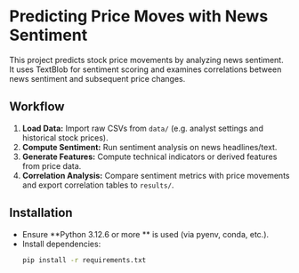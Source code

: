 # Predicting Price Moves with News Sentiment

This project predicts stock price movements by analyzing news sentiment. It uses TextBlob for sentiment scoring and examines correlations between news sentiment and subsequent price changes.

## Workflow
1. **Load Data:** Import raw CSVs from `data/` (e.g. analyst settings and historical stock prices).
2. **Compute Sentiment:** Run sentiment analysis on news headlines/text.
3. **Generate Features:** Compute technical indicators or derived features from price data.
4. **Correlation Analysis:** Compare sentiment metrics with price movements and export correlation tables to `results/`.

## Installation
- Ensure **Python 3.12.6 or  more ** is used (via pyenv, conda, etc.).
- Install dependencies:
  ```bash
  pip install -r requirements.txt
  ```